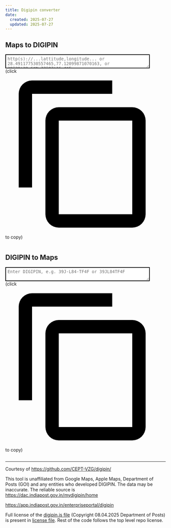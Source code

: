 ```yaml
---
title: Digipin converter
date:
  created: 2025-07-27
  updated: 2025-07-27
---
```


## Maps to DIGIPIN

<script src="/javascripts/libs/digipin.js"></script>
<script type="module" src="/javascripts/tool.js"></script>
<!-- onsubmit="event.preventDefault(); window.location.href = window.location.pathname + '?url=' + encodeURIComponent(document.getElementById('md_maps_url').value);" -->

<textarea id="md_maps_url"
type="text"
style="border:2px solid; outline:none; width:90%;padding:5px;"
placeholder="http(s)://...lattitude,longitude... or 28.491177530557465,77.12099871070163, or 28°29'28.6&quot;N,77°07'16.4&quot;E"></textarea>

<div id="md_collected_coords"></div>
<div id="md_digipin_output">
  <!-- Digipin (click to copy) -->
  (click <span class="twemoji"><svg xmlns="http://www.w3.org/2000/svg" viewBox="0 0 24 24"><path d="M19 21H8V7h11m0-2H8a2 2 0 0 0-2 2v14a2 2 0 0 0 2 2h11a2 2 0 0 0 2-2V7a2 2 0 0 0-2-2m-3-4H4a2 2 0 0 0-2 2v14h2V3h12z"/></svg></span> to copy)
  <pre style="width:20em"><span></span><code></code></pre>
</div>

## DIGIPIN to Maps

<textarea id="dm_digipin"
type="text"
style="border:2px solid; outline:none; width:90%;padding:5px;"
placeholder="Enter DIGIPIN, e.g. 39J-L84-TF4F or 39JL84TF4F"></textarea>

<div id="dm_calculated_coords">(click <span class="twemoji"><svg xmlns="http://www.w3.org/2000/svg" viewBox="0 0 24 24"><path d="M19 21H8V7h11m0-2H8a2 2 0 0 0-2 2v14a2 2 0 0 0 2 2h11a2 2 0 0 0 2-2V7a2 2 0 0 0-2-2m-3-4H4a2 2 0 0 0-2 2v14h2V3h12z"/></svg></span> to copy)</div>
<div id="dm_calculated_coords_copy">
  <pre style="width:20em"><span></span><code></code></pre>
</div>
<div id="dm_maps_url_output">
  <a href=""></a>
</div>
<div id="dm_google_maps_url_output">
  <a href=""></a>
</div>

---

Courtesy of <https://github.com/CEPT-VZG/digipin/>

This tool is unaffiliated from Google Maps, Apple Maps, Department of Posts (GOI) and any entities who developed DIGIPIN. The data may be inaccurate. The reliable source is <https://dac.indiapost.gov.in/mydigipin/home>

<https://app.indiapost.gov.in/enterpriseportal/digipin>

Full license of the [digipin.js file](/javascripts/libs/digipin.js) (Copyright 08.04.2025 Department of Posts) is present in [license file](/javascripts/libs/LICENSE). Rest of the code follows the top level repo license.
